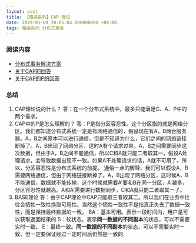 ```yaml
---
layout: post
title: 【略读系列】CAP 理论
date: 2019-01-09 20:05:04.000000000 +09:00
tags: 略读系列 分布式事务
---
```


### 阅读内容
- [分布式事务解决方案](https://juejin.im/post/5aa3c7736fb9a028bb189bca)
- [关于CAP的回答](https://www.zhihu.com/question/54105974)
- [关于CAP的P的回答](https://www.zhihu.com/question/64778723)

### 总结
1. CAP理论说的什么？
答：在一个分布式系统中，最多只能满足C、A、P中的两个需求。
2. CAP中的P是怎么理解的？
答：P是指分区容忍性。这个分区指的就是网络分区。我们都知道分布式系统一定是有网络通信的，假设现在有A，B两台服务器。A，B之间原本可以进行通信，但是不知道为什么，它们之间的网络链接断掉了。A，B出现了网络分区，这时A有个请求过来，A，B之间需要同步这次数据，但由于A，B之间不能通信，所以C和A就只能二者取其一，假设A处理请求，会导致数据出现不一致。如果A不处理请求的话，A就不可用了。所以，分区容忍性是分布式系统的前提。
通俗一点的解释，我们可以假设A，B需要网络通信，但由于网络链接断掉了。A，B出现了网络分区，这时候A，B不能通信，数据就不能传输，这个时候就需要A'要和B在同一分区，A'越多，分区容忍性就越高。A和A'需要进行数据同步，C和A就只能二者取其一了。
3. BASE理论
答：由于CAP理论中CAP只能取三者取其二。所以我们在业务中往往会牺牲一致性换取可用性。当然这个牺牲一致性不是指真正失去了数据一致性，而是保持最终数据的一致。
BA：基本可用。表示一段时间内，用户是可以获取返回结果的
S：软状态。表示**同一数据的不同副本**的状态，可以不需要实时一致。
E：最终一致。**同一数据的不同副本**的状态，可以不需要实时一致，但一定要保证经过一定时间后仍然是一致的.
